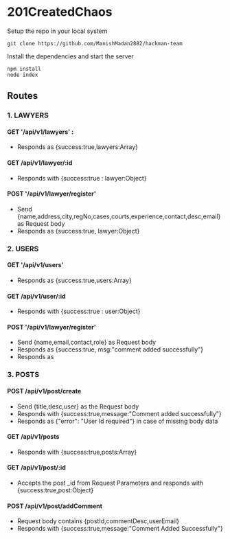 # 201CreatedChaos

Setup the repo in your local system
```
git clone https://github.com/ManishMadan2882/hackman-team
```
Install the dependencies and start the server
```
npm install
node index
```
## Routes

### 1. LAWYERS
#### GET '/api/v1/lawyers' : 
* Responds as {success:true,lawyers:Array}

#### GET /api/v1/lawyer/:id 
* Responds with {success:true : lawyer:Object}

#### POST '/api/v1/lawyer/register' 
* Send {name,address,city,regNo,cases,courts,experience,contact,desc,email} as Request body
* Responds as {success:true, lawyer:Object}

### 2. USERS

#### GET '/api/v1/users' 
* Responds as {success:true,users:Array}

#### GET /api/v1/user/:id 
* Responds with {success:true : user:Object}

#### POST '/api/v1/lawyer/register' 
* Send {name,email,contact,role} as Request body
* Responds as {success:true, msg:"comment added successfully"}
* Responds as

### 3. POSTS

#### POST /api/v1/post/create
* Send {title,desc,user} as the Request body
* Responds with {success:true,message:"Comment added successfully"}
* Responds as {"error": "User Id required"} in case of missing body data
#### GET /api/v1/posts
* Responds with {success:true,posts:Array}
#### GET /api/v1/post/:id
* Accepts the post _id from Request Parameters and responds with {success:true,post:Object}
#### POST /api/v1/post/addComment
* Request body contains  {postId,commentDesc,userEmail}
* Responds with {success:true,message:"Comment Added Successfully"}
